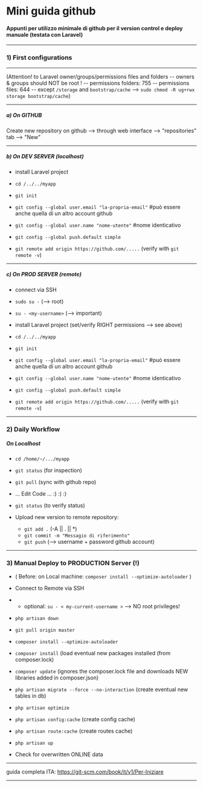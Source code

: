 
# Mini guida github
#### Appunti per utilizzo minimale di github per il version control e deploy manuale  (testata con Laravel)


---



### 1) First configurations

---

(Attention! to Laravel owner/groups/permissions files and folders -- owners & groups should NOT be root !  --  permissions folders: 755 -- permissions files: 644  -- except `/storage` and `bootstrap/cache` --> `sudo chmod -R ug+rwx storage bootstrap/cache`)

---


##### a) On GITHUB

Create new repository on github --> through web interface --> "repositories" tab --> "New"



---


##### b) On DEV SERVER (localhost)

- install Laravel project

- `cd /../../myapp`

- `git init`

- `git config --global user.email "la-propria-email"`  #può essere anche quella di un altro account github

- `git config --global user.name "nome-utente"` #nome identicativo

- `git config --global push.default simple`

- `git remote add origin https://github.com/.....` (verify with `git remote -v`)



---


##### c) On PROD SERVER (remote)

- connect via SSH

- `sudo su -` (--> root)

- `su - <my-username>` (--> important)

- install Laravel project (set/verify RIGHT permissions --> see above)

- `cd /../../myapp`

- `git init`

- `git config --global user.email "la-propria-email"`  #può essere anche quella di un altro account github

- `git config --global user.name "nome-utente"` #nome identicativo

- `git config --global push.default simple`

- `git remote add origin https://github.com/.....` (verify with `git remote -v`)



---



### 2) Daily Workflow

##### On Localhost

- `cd /home/~/.../myapp`

- `git status` (for inspection)

- `git pull` (sync with github repo)

- ... Edit Code ... :) :) :)

- `git status`  (to verify status)

- Upload new version to remote repository:

    - `git add .`   (-A || . || *)
    - `git commit -m "Messagio di riferimento"`
    - `git push` (--> username + password github account)



----------------------------------------------



### 3) Manual Deploy to PRODUCTION Server (!)

- ( Before: on Local machine: `composer install --optimize-autoloader` )


- Connect to Remote via SSH

- + optional: `su - < my-current-username >` --> NO root privileges!

- `php artisan down`

- `git pull origin master`

- `composer install --optimize-autoloader`

- `composer install` (load eventual new packages installed (from composer.lock)

- `composer update` (ignores the composer.lock file and downloads NEW libraries added in composer.json)

- `php artisan migrate --force --no-interaction` (create eventual new tables in db)

- `php artisan optimize`

- `php artisan config:cache` (create config cache)

- `php artisan route:cache` (create routes cache)

- `php artisan up`

- Check for overwritten ONLINE data


    
    
    
    


---------------------------------------------


guida completa ITA: https://git-scm.com/book/it/v1/Per-Iniziare 

***

